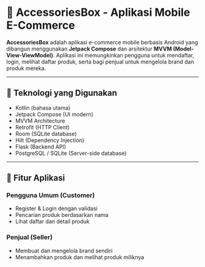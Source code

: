 # 📱 AccessoriesBox - Aplikasi Mobile E-Commerce

**AccessoriesBox** adalah aplikasi e-commerce mobile berbasis Android yang dibangun menggunakan **Jetpack Compose** dan arsitektur **MVVM (Model-View-ViewModel)**. Aplikasi ini memungkinkan pengguna untuk mendaftar, login, melihat daftar produk, serta bagi penjual untuk mengelola brand dan produk mereka.

---

## 🧰 Teknologi yang Digunakan

- Kotlin (bahasa utama)
- Jetpack Compose (UI modern)
- MVVM Architecture
- Retrofit (HTTP Client)
- Room (SQLite database)
- Hilt (Dependency Injection)
- Flask (Backend API)
- PostgreSQL / SQLite (Server-side database)

---

## 📱 Fitur Aplikasi

### Pengguna Umum (Customer)
- Register & Login dengan validasi
- Pencarian produk berdasarkan nama
- Lihat daftar dan detail produk

### Penjual (Seller)
- Membuat dan mengelola brand sendiri
- Menambahkan produk dan melihat produk miliknya

